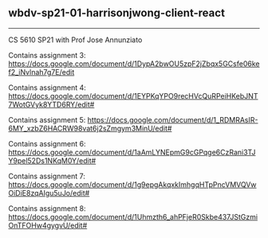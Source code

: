 ## wbdv-sp21-01-harrisonjwong-client-react

---

CS 5610 SP21 with Prof Jose Annunziato

Contains assignment 3: https://docs.google.com/document/d/1DypA2bwOU5zpF2jZbqx5GCsfe06kef2_iNvlnah7g7E/edit

Contains assignment 4: https://docs.google.com/document/d/1EYPKqYPO9recHVcQuRPeiHKebJNT7WotGVyk8YTD6RY/edit#

Contains assignment 5: https://docs.google.com/document/d/1_RDMRAsIR-6MY_xzbZ6HACRW98vat6j2sZmgym3MinU/edit#

Contains assignment 6: https://docs.google.com/document/d/1aAmLYNEpmG9cGPqge6CzRani3TJY9pel52Ds1NKqM0Y/edit#

Contains assignment 7: https://docs.google.com/document/d/1g9epgAkqxkImhgqHTpPncVMVQVwOiDiE8zqAIgu5uJo/edit#

Contains assignment 8: https://docs.google.com/document/d/1Uhmzth6_ahPFjeR0Skbe437JStGzmiOnTFOHw4gygvU/edit#

<!---
# Getting Started with Create React App

This project was bootstrapped with [Create React App](https://github.com/facebook/create-react-app).

## Available Scripts

In the project directory, you can run:

### `yarn start`

Runs the app in the development mode.\
Open [http://localhost:3000](http://localhost:3000) to view it in the browser.

The page will reload if you make edits.\
You will also see any lint errors in the console.

### `yarn test`

Launches the test runner in the interactive watch mode.\
See the section about [running tests](https://facebook.github.io/create-react-app/docs/running-tests) for more information.

### `yarn build`

Builds the app for production to the `build` folder.\
It correctly bundles React in production mode and optimizes the build for the best performance.

The build is minified and the filenames include the hashes.\
Your app is ready to be deployed!

See the section about [deployment](https://facebook.github.io/create-react-app/docs/deployment) for more information.

### `yarn eject`

**Note: this is a one-way operation. Once you `eject`, you can’t go back!**

If you aren’t satisfied with the build tool and configuration choices, you can `eject` at any time. This command will remove the single build dependency from your project.

Instead, it will copy all the configuration files and the transitive dependencies (webpack, Babel, ESLint, etc) right into your project so you have full control over them. All of the commands except `eject` will still work, but they will point to the copied scripts so you can tweak them. At this point you’re on your own.

You don’t have to ever use `eject`. The curated feature set is suitable for small and middle deployments, and you shouldn’t feel obligated to use this feature. However we understand that this tool wouldn’t be useful if you couldn’t customize it when you are ready for it.

## Learn More

You can learn more in the [Create React App documentation](https://facebook.github.io/create-react-app/docs/getting-started).

To learn React, check out the [React documentation](https://reactjs.org/).

### Code Splitting

This section has moved here: [https://facebook.github.io/create-react-app/docs/code-splitting](https://facebook.github.io/create-react-app/docs/code-splitting)

### Analyzing the Bundle Size

This section has moved here: [https://facebook.github.io/create-react-app/docs/analyzing-the-bundle-size](https://facebook.github.io/create-react-app/docs/analyzing-the-bundle-size)

### Making a Progressive Web App

This section has moved here: [https://facebook.github.io/create-react-app/docs/making-a-progressive-web-app](https://facebook.github.io/create-react-app/docs/making-a-progressive-web-app)

### Advanced Configuration

This section has moved here: [https://facebook.github.io/create-react-app/docs/advanced-configuration](https://facebook.github.io/create-react-app/docs/advanced-configuration)

### Deployment

This section has moved here: [https://facebook.github.io/create-react-app/docs/deployment](https://facebook.github.io/create-react-app/docs/deployment)

### `yarn build` fails to minify

This section has moved here: [https://facebook.github.io/create-react-app/docs/troubleshooting#npm-run-build-fails-to-minify](https://facebook.github.io/create-react-app/docs/troubleshooting#npm-run-build-fails-to-minify)
--->
